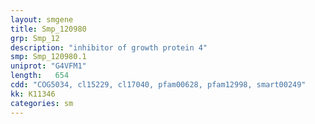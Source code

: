 ```yaml
---
layout: smgene
title: Smp_120980
grp: Smp_12
description: "inhibitor of growth protein 4"
smp: Smp_120980.1
uniprot: "G4VFM1"
length:   654
cdd: "COG5034, cl15229, cl17040, pfam00628, pfam12998, smart00249"
kk: K11346
categories: sm
---
```

